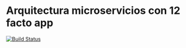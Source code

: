 # Arquitectura microservicios con 12 facto app


[![Build Status](https://travis-ci.org/YudithYulida/ProjectP.svg?branch=master)](https://travis-ci.org/YudithYulida/ProjectP)

